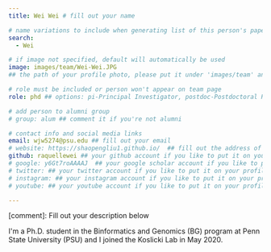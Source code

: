 ```yaml
---
title: Wei Wei # fill out your name

# name variations to include when generating list of this person's papers
search:
  - Wei

# if image not specified, default will automatically be used
image: images/team/Wei-Wei.JPG
## the path of your profile photo, please put it under 'images/team' and name it as firstname-lastname.jpg

# role must be included or person won't appear on team page
role: phd ## options: pi-Principal Investigator, postdoc-Postdoctoral Researcher, phd-PhD Student, masters-Master's Student, undergrad-Undergraduate Student, highschool-High School Student, programmer-Software Engineer

# add person to alumni group
# group: alum ## comment it if you're not alumni

# contact info and social media links
email: wjw5274@psu.edu ## fill out your email
# website: https://shaopengliu1.github.io/  ## fill out the address of your pesonal website if you have or your linkedin profile if you like
github: raquellewei ## your github account if you like to put it on your profile
# google: y6Gt7roAAAAJ  ## your google scholar account if you like to put it on your profile
# twitter: ## your twitter account if you like to put it on your profile
# instagram: ## your instagram account if you like to put it on your profile
# youtube: ## your youtube account if you like to put it on your profile

---
```

[comment]: Fill out your description below 

I'm a Ph.D. student in the Binformatics and Genomics (BG) program at Penn State University (PSU) and I joined the Koslicki Lab in May 2020.
